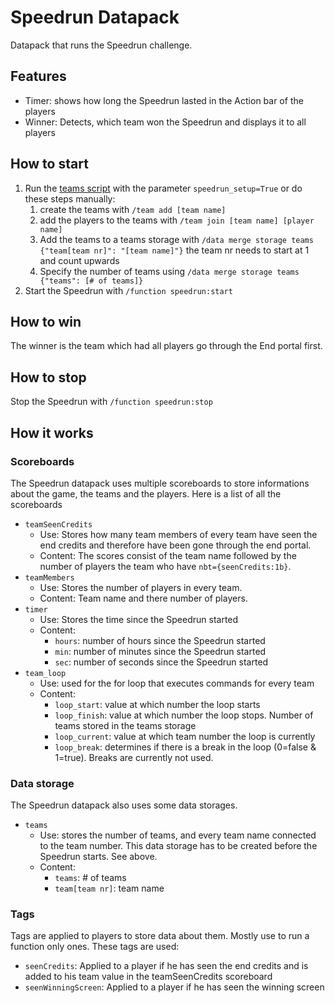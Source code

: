 # Speedrun Datapack
Datapack that runs the Speedrun challenge.

## Features
- Timer: shows how long the Speedrun lasted in the Action bar of the players
- Winner: Detects, which team won the Speedrun and displays it to all players

## How to start
1. Run the [teams script](/create_teams) with the parameter `speedrun_setup=True` or do these steps manually:
   1. create the teams with `/team add [team name]`
   2. add the players to the teams with `/team join [team name] [player name]`
   3. Add the teams to a teams storage  with `/data merge storage teams {"team[team nr]": "[team name]"}` the team nr needs to start at 1 and count upwards
   4. Specify the number of teams using `/data merge storage teams {"teams": [# of teams]}`
2. Start the Speedrun with `/function speedrun:start`

## How to win
The winner is the team which had all players go through the End portal first.

## How to stop
Stop the Speedrun with `/function speedrun:stop`

## How it works

### Scoreboards
The Speedrun datapack uses multiple scoreboards to store informations about the
game, the teams and the players.
Here is a list of all the scoreboards
- `teamSeenCredits`
  - Use: Stores how many team members of every team have seen the end credits and
  therefore have been gone through the end portal.
  - Content: The scores consist of the team name followed by the number of players the
  team who have `nbt={seenCredits:1b}`.
- `teamMembers`
  - Use: Stores the number of players in every team.
  - Content: Team name and there number of players.
- `timer`
  - Use: Stores the time since the Speedrun started
  - Content:
    - `hours`: number of hours since the Speedrun started
    - `min`: number of minutes since the Speedrun started
    - `sec`: number of seconds since the Speedrun started
- `team_loop`
  - Use: used for the for loop that executes commands for every team
  - Content:
    - `loop_start`: value at which number the loop starts
    - `loop_finish`: value at which number the loop stops. Number of teams stored in the teams storage
    - `loop_current`: value at which team number the loop is currently
    - `loop_break`: determines if there is a break in the loop (0=false & 1=true). Breaks are currently not used.


### Data storage
The Speedrun datapack also uses some data storages.
- `teams`
  - Use: stores the number of teams, and every team name connected to the team number.
    This data storage has to be created before the Speedrun starts. See above.
  - Content:
    - `teams`: # of teams
    - `team[team nr]`: team name


### Tags
Tags are applied to players to store data about them. Mostly use to run a function only ones. These tags are used:
- `seenCredits`: Applied to a player if he has seen the end credits and is added to his team value in the teamSeenCredits scoreboard
- `seenWinningScreen`: Applied to a player if he has seen the winning screen
